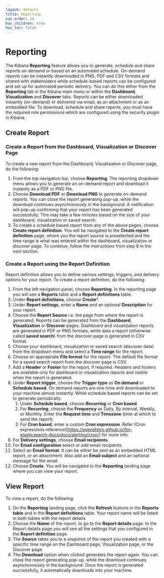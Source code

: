 ```yaml
---
layout: default
title: Reporting
nav_order: 34
has_children: true
has_toc: false
---
```


# Reporting

The Kibana **Reporting** feature allows you to generate, schedule and share reports on-demand or based on an automated schedule. On-demand reports can be instantly downloaded in PNG, PDF and CSV formats and shared with stakeholders while schedule-based reports can be configured and set up for automated periodic delivery. You can do this either from the **Reporting** tab in the Kibana main menu or within the **Dashboard**, **Visualization** and **Discover** tabs. Reports can be either downloaded instantly (on-demand) or delivered via email, as an attachment or as an embedded file. To download, schedule and share reports, you must have the required role permissions which are configured using the security plugin in Kibana.

## Create Report

### Create a Report from the Dashboard, Visualization or Discover Page

To create a new report from the Dashboard, Visualization or Discover page, do the following:

1. From the top navigation bar, choose **Reporting**. The reporting dropdown menu allows you to generate an on-demand report and download it instantly as a PDF or PNG file.
2. Choose **Download PDF** or **Download PNG** to generate on-demand reports. You can close the report generating pop-up, while the download continues asynchronously in the background. A notification will pop-up confirming that your report has been generated successfully. This may take a few minutes based on the size of your dashboard, visualization or saved search.
3. To create a schedule based report from any of the above pages, choose **Create report definition**. You will be navigated to the **Create report definition** page, where you the report source is preselected and the time range is what was entered within the dashboard, visualization or discover page. To continue, follow the instructions from step 6 in the next section.

### Create a Report using the Report Definition

Report definition allows you to define various settings, triggers, and delivery options for your report. To create a report definition, do the following:

1. From the left navigation panel, choose **Reporting**. In the reporting page you will see a **Reports** table and a **Report definitions** table.
2. Under **Report definitions**, choose **Create***.
3. Under **Report settings**, enter a **Name** and an optional **Description** for your report.
4. Choose the **Report Source** i.e. the page from where the report is generated. Reports can be generated from the **Dashboard**, **Visualization** or **Discover** pages. Dashboard and visualization reports are generated in PDF or PNG formats, while data a report (otherwise called **saved search**) from the discover page is generated in CSV format.
5. Choose your dashboard, visualization or saved search (discover data) from the dropdown menu and select a **Time range** for the report.
6. Choose an appropriate **File format** for the report. The default file format for a saved search report from the discover page is CSV.
7. Add a **Header** or **Footer** for the report, if required. Headers and footers are available only for dashboard or visualization reports and visible when the report is generated.
8. Under **Report trigger**, choose the **Trigger type** as **On demand** or **Schedule based**. On demand reports are one-time and downloaded to your machine almost instantly. While schedule based reports can be set to generate periodically.  
    1. Under **Schedule based**, choose **Recurring** or **Cron based**.
    2. For **Recurring**, choose the **Frequency** as Daily, By interval, Weekly, or Monthly. Enter the **Request time** and **Timezone** (time at which to send the report).
    3. For **Cron based**, enter a custom **Cron expression**. Refer (Cron expressions reference)[https://opendistro.github.io/for-elasticsearch-docs/docs/alerting/cron/] for more info.
9. For **Delivery settings**, choose **Email recipients**. 
10. For **Email configuration** select or add email recipients. 
11. Select an **Email format**.  It can be either be sent as an embedded HTML report, or an attachment. Also add an **Email subject** and an optional message for the email.
12. Choose **Create**. You will be navigated to the **Reporting** landing page where you can view your report. 

## View Report

To view a report, do the following:

1. On the **Reporting** landing page, click the **Refresh** buttons in the **Reports table** and in the **Report definitions** table. Your report name will be listed in both tables with the report details.  
2. Choose the **Name** of the report, to go to the **Report details** page. In the Report details page you will see all the settings that you configured in the **Report definition** page.
3. The **Source** takes you to a snapshot of the report you created with a specific time range on the Dashboard page, Visualization page, or the Discover page.
4. The **Download** option when clicked generates the report again. You can close the report generating pop-up, while the download continues asynchronously in the background.  Once the report is generated successfully, it automatically downloads into your machine. 






